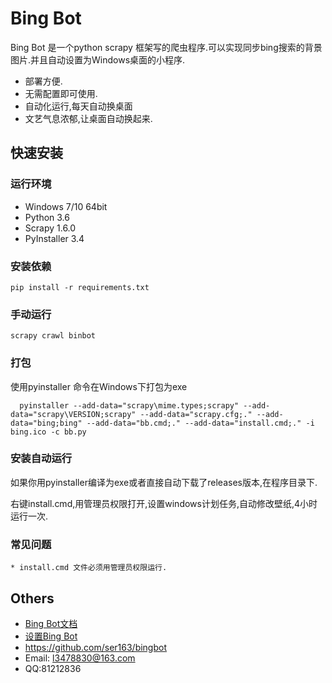 # Bing Bot #



Bing Bot 是一个python scrapy 框架写的爬虫程序.可以实现同步bing搜索的背景图片.并且自动设置为Windows桌面的小程序.

* 部署方便.
* 无需配置即可使用.
* 自动化运行,每天自动换桌面
* 文艺气息浓郁,让桌面自动换起来.
## 快速安装 ##

### 运行环境 ###
- Windows 7/10 64bit
- Python 3.6
- Scrapy 1.6.0
- PyInstaller 3.4
### 安装依赖 ###
  ```
  pip install -r requirements.txt
  ```
### 手动运行 ###
 ```
 scrapy crawl binbot
 ```

### 打包 ###
使用pyinstaller 命令在Windows下打包为exe
```
  pyinstaller --add-data="scrapy\mime.types;scrapy" --add-data="scrapy\VERSION;scrapy" --add-data="scrapy.cfg;." --add-data="bing;bing" --add-data="bb.cmd;." --add-data="install.cmd;." -i bing.ico -c bb.py
```

### 安装自动运行 ###
如果你用pyinstaller编译为exe或者直接自动下载了releases版本,在程序目录下.

右键install.cmd,用管理员权限打开,设置windows计划任务,自动修改壁纸,4小时运行一次.

### 常见问题 ###
	* install.cmd 文件必须用管理员权限运行.

## Others ##

* [Bing Bot文档](https://www.ser163.cn/doc/)
* [设置Bing Bot](https://www.ser163.cn/doc/BingBot/startbingbot.html)
* <https://github.com/ser163/bingbot>
* Email: <l3478830@163.com>
* QQ:81212836